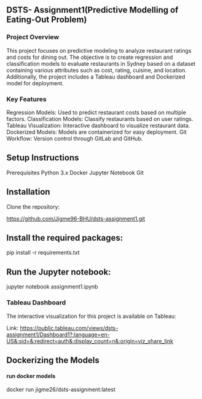 ## DSTS- Assignment1(Predictive Modelling of Eating-Out Problem)

### Project Overview

This project focuses on predictive modeling to analyze restaurant ratings and costs for dining out. The objective is to create regression and classification models to evaluate restaurants in Sydney based on a dataset containing various attributes such as cost, rating, cuisine, and location. Additionally, the project includes a Tableau dashboard and Dockerized model for deployment.

### Key Features
Regression Models: Used to predict restaurant costs based on multiple factors.
Classification Models: Classify restaurants based on user ratings.
Tableau Visualization: Interactive dashboard to visualize restaurant data.
Dockerized Models: Models are containerized for easy deployment.
Git Workflow: Version control through GitLab and GitHub.

## Setup Instructions
Prerequisites
Python 3.x
Docker
Jupyter Notebook
Git

## Installation

Clone the repository:

https://github.com/Jigme96-BHU/dsts-assignment1.git

## Install the required packages:

pip install -r requirements.txt


## Run the Jupyter notebook:

jupyter notebook assignment1.ipynb

### Tableau Dashboard

The interactive visualization for this project is available on Tableau:

Link: https://public.tableau.com/views/dsts-assignment1/Dashboard1?:language=en-US&:sid=&:redirect=auth&:display_count=n&:origin=viz_share_link

## Dockerizing the Models

#### run docker models

docker run jigme26/dsts-assignment:latest

